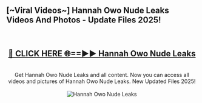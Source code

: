 <h2>[~Viral Videos~] Hannah Owo Nude Leaks Videos And Photos - Update Files 2025!</h2>
<br>
<div align="center">
<h2><a href="https://top-ai-tools.click/QrbHav" rel="nofollow">🔴 CLICK HERE 🌐==►► Hannah Owo Nude Leaks</a></h2>
<br>
Get Hannah Owo Nude Leaks and all content. Now you can access all videos and pictures of Hannah Owo Nude Leaks. New Updated Files 2025!
<br>
<br>
<a href="https://top-ai-tools.click/QrbHav" rel="nofollow" data-target="animated-image.originalLink"><img src="https://i.ibb.co.com/WyWwxjT/player-gif2.gif" alt="Hannah Owo Nude Leaks" style="max-width: 100%; display: inline-block;" data-target="animated-image.originalImage"></a>
</div>
<br>
